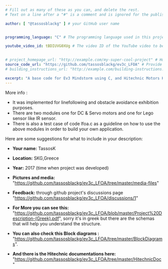 ```yaml
---
# Fill out as many of these as you can, and delete the rest.
# Text on a line after a "#" is a comment and is ignored for the published page.

author: [ "@tassosblackg" ] # your GitHub user name


programming_language: "C" # The programming language used in this project

youtube_video_id: tBDIUVG0XUg # The video ID of the YouTube video to be displayed with this post
 

# project_homepage_url: "http://example.com/my-super-cool-project" # Homepage for this project
source_code_url: "https://github.com/tassosblackg/ev3c_LFOA" # Provide a link to your code
# building_instructions_url: "http://example.com/building-instructions.pdf" # how to build the model out of LEGO (*not* how to build the source code)

excerpt: "A base code for Ev3 Mindstorm using C, and Hitechnic Motors Kit."
---
```

More info :
- It was implemented for linefollowing and obstacle avoidance exhibition purposes.
- There are two modules one for DC & Servo motors and one for Lego sensor like IR sensor.
- There is also a test case of code lfoa.c as a guideline on how to use the above modules in order to build your own application.



Here are some suggestions for what to include in your description:

- **Your name:** TassosK
- **Location:** SKG,Greece
- **Year:** 2017 (time when project was developed)
- **Pictures and media:** "https://github.com/tassosblackg/ev3c_LFOA/tree/master/media-files"
- **Feedback:** through github project's discussions page "https://github.com/tassosblackg/ev3c_LFOA/discussions/1"  

- **For More you can see this:** "https://github.com/tassosblackg/ev3c_LFOA/blob/master/Project%20Description-(Greek).pdf", sorry it's in greek but there are the schemas that will help you understand the structure. 
- **You can also check this Block diagrams :** "https://github.com/tassosblackg/ev3c_LFOA/tree/master/BlockDiagrams". 
- **And there is the Hitechnic documentations here:** "https://github.com/tassosblackg/ev3c_LFOA/tree/master/HitechnicDoc" 
